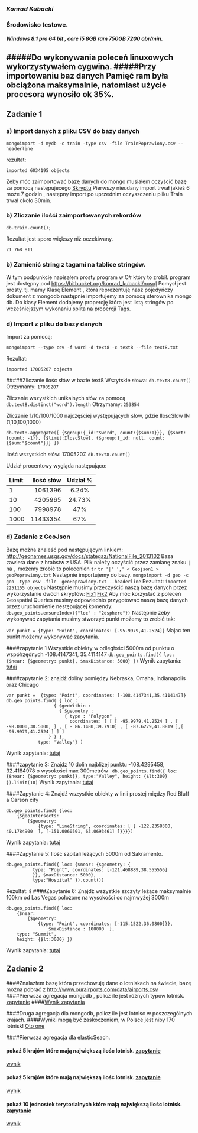 ### *Konrad Kubacki*

### Środowisko testowe.
##### Windows 8.1 pro 64 bit , core i5 8GB ram 750GB 7200 obr/min.
#####Do wykonywania poleceń linuxowych wykorzystywałem cygwina.
#####Przy importowaniu baz danych Pamięć ram była obciążona maksymalnie, natomiast użycie procesora wynosiło ok 35%.
----

## Zadanie 1
### a) Import danych z pliku CSV do bazy danych
```
mongoimport -d mydb -c train -type csv -file TrainPoprawiony.csv --headerline
```
rezultat:
```
imported 6034195 objects
```
Zeby móc zaimportować bazę danych do mongo musiałem oczyścić bazę za pomocą następujecego  [Skryptu](/docs/kkubacki/wbfix.sh)
Pierwszy nieudany import trwał jakieś 6 może 7 godzin , następny import po uprzednim oczyszczeniu pliku Train trwał około 30min.


### b) Zliczanie ilośći zaimportowanych rekordów
```
db.train.count();
```
Rezultat jest sporo większy niż oczekiwany.
```
21 768 811
```
### b) Zamienić string z tagami na tablice stringów.
W tym podpunkcie napisąłem prosty program w C# który to zrobił. program jest dostępny pod https://bitbucket.org/konrad_kubacki/nosql
Pomysł jest prosty. tj. mamy Klasę Element , która reprezentuję nasz pojedyńczy dokument z mongodb następnie importujemy za pomocą sterownika mongo db.
Do klasy Element dodajemy propercję która jest listą stringów  po wcześniejszym wykonaniu splita na propercji Tags.

 
### d) Import z pliku do bazy danych
Import za pomocą:
```
mongoimport --type csv -f word -d text8 -c text8 --file text8.txt
```
Rezultat:
```
imported 17005207 objects
```
#####Zliczanie ilośc słów w bazie text8
Wszytskie słowa: ``` db.text8.count() ``` Otrzymamy: ``` 17005207 ```

Zliczanie wszystkich unikalnych słów za pomocą ``` db.text8.distinct("word").length ``` Otrzymamy: ``` 253854 ```

Zliczanie 1/10/100/1000 najczęściej występujących słów, gdzie IloscSlow IN (1,10,100,1000)
```
db.text8.aggregate([ {$group:{_id:"$word", count:{$sum:1}}}, {$sort: {count: -1}}, {$limit:IloscSlow}, {$group:{_id: null, count:{$sum:"$count"}}} ])
```
Ilość wszystkich słów: 17005207.
``` db.text8.count() ```

Udział procentowy wygląda następująco:

|Limit       | Ilość słów  | Udział %	           |      
|:-----------|------------:|:---------:|
| 1          |1061396      | 6.24%     |      
| 10         |4205965      | 24.73%    |
| 100        |7998978      | 47%       |
| 1000       |11433354     | 67%       |

### d) Zadanie z GeoJson

Bazę można znaleść pod następującym linkiem:  http://geonames.usgs.gov/docs/stategaz/NationalFile_2013102 Baza zawiera dane z hrabstw z USA.
Plik należy oczyścić przez zamianę znaku ``` | ``` na ``` , ``` możemy zrobić to polecenien  ``` tr ``` 
``` tr '|' ',' < Geojson1 > geoPoprawiony.txt ```
Następnie importujemy do bazy.
``` mongoimport -d geo -c geo -type csv -file  geoPoprawiony.txt --headerline ```
Rezultat: 
``` imported 2251155 objects ```
Następnie musimy przeczyścić naszą bazę danych przez wykorzystanie dwóch skryptów: [Fix1](/docs/kkubacki/GeoFix1) [Fix2](/docs/kkubacki/GeoFix2)
Aby móc korzystać z poleceń Geospatial Queries musimy odpowiednio przygotować naszą bazę danych przez uruchomienie nestępującej komendy:
 ``` db.geo_points.ensureIndex({"loc" : "2dsphere"}) ``` 
Następnie żeby wykonywać zapytania musimy stworzyć punkt możemy to zrobić tak:
 
``` var punkt = {type: "Point", coordinates: [-95.9979,41.2524]} ```
Majac ten punkt możemy wykonywać zapytania.

####zapytanie 1 Wszystkie obiekty w odległości 5000m od  punktu o współrzędnych -108.4147341, 35.4114147
``` db.geo_points.find({ loc: {$near: {$geometry: punkt}, $maxDistance: 5000} }) ```
Wynik zapytania: [tutaj](/docs/kkubacki/zapytania/zap1)

####zapytanie 2: znajdź  doliny  pomiędzy Nebraska, Omaha, Indianapolis oraz Chicago
```
var punkt =  {type: "Point", coordinates: [-108.4147341,35.4114147]}
db.geo_points.find( { loc :
                  { $geoWithin :
                    { $geometry :
                      { type : "Polygon" ,
                        coordinates: [ [ [ -95.9979,41.2524 ] , [ -98.0000,38.5000, ] , [ - 86.1480,39.7910] , [ -87.6279,41.8819 ],[ -95.9979,41.2524 ] ] ]
                } } },
            type: "Valley"} )

```
Wynik zapytania: [tutaj](/docs/kkubacki/zapytania/zap2)


####zapytanie 3:  Znajdź 10 dolin  najbliżej punktu -108.4295458, 32.4184978 o wysokości max 300metrów
```  db.geo_points.find({ loc: {$near: {$geometry: punkt}}, type:"Valley", height: {$lt:300} }).limit(10) ```
Wynik zapytania: [tutaj](/docs/kkubacki/zapytania/zap3)

####Zapytanie 4: Znajdź wszystkie obiekty w linii prostej między  Red Bluff a Carson city	 

```
db.geo_points.find( {loc: 
    {$geoIntersects: 
        {$geometry: 
            {type: "LineString", coordinates: [ [ -122.2358300, 40.1784900	], [-151.0060501, 63.0693461] ]}}}})
```
Wynik zapytania: [tutaj](/docs/kkubacki/zapytania/zap4)

####Zapytanie 5: Ilość szpitali leżących 5000m od Sakramento.
```
db.geo_points.find({ loc: {$near: {$geometry: {
          type: "Point", coordinates: [-121.468889,38.555556]
          }}, $maxDistance: 5000},
          type:"Hospital" }).count())
```
Rezultat:  ``` 8 ```
####Zapytanie 6: Znajdź wszystkie szczyty leżące maksymalnie 100km od Las Vegas położone na wysokości co najmwyżej 3000m
```
db.geo_points.find({ loc: 
    {$near: 
        {$geometry: 
            {type: "Point", coordinates: [-115.1522,36.0800]}}, 
                $maxDistance : 100000  },
    type: "Summit",
    height: {$lt:3000} })
```
Wynik zapytania: [tutaj](/docs/kkubacki/zapytania/zap6.geojson)

## Zadanie 2 
####Znalazłem bazę która przechowuję dane o lotniskach na świecie, bazę można pobrać z http://www.ourairports.com/data/airports.csv
####Pierwsza agregacja mongodb , policz ile jest różnych typów lotnisk. [zapytanie](/docs/kkubacki/zapytania/mongoQuery1.js)
####[Wynik zapytania ](/docs/kkubacki/zapytania/WynikMongo1.txt)

####Druga agregacja dla mongodb, policz ile jest lotnisc w poszczególnych krajach.
####Wyniki mogą być zaskoczeniem, w Polsce jest niby 170 lotnisk! [Oto one](/docs/kkubacki/zapytania/LotniskaPolskie.txt)

####Pierwsza agregacja dla elasticSeach.
#### pokaż 5 krajów które mają największą ilośc lotnisk. [zapytanie](/docs/kkubacki/zapytania/zapytanieES1.js)
[wynik](/docs/kkubacki/zapytania/agqWyniki1.js)

#### pokaż 5 krajów które mają największą ilośc lotnisk. [zapytanie](/docs/kkubacki/zapytania/zapytanieES1.js)
[wynik](/docs/kkubacki/zapytania/agqWyniki1.js)

#### pokaż 10 jednostek terytorialnych które mają największą ilośc lotnisk. [zapytanie](/docs/kkubacki/zapytania/zapytanieES2.js)
[wynik](/docs/kkubacki/zapytania/agqWyniki2.js)



